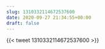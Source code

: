 ```yaml
---
slug: 1310332114672537600
date: 2020-09-27 21:34:55+00:00
draft: false
---
```


{{< tweet 1310332114672537600 >}}
